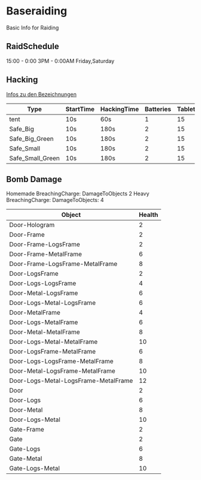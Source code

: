 # Baseraiding

Basic Info for Raiding

## RaidSchedule

15:00 - 0:00
3PM - 0:00AM
Friday,Saturday

## Hacking

[Infos zu den Bezeichnungen](https://github.com/daemonforge/Dayz-HackingMod/wiki#starttime)

| Type              | StartTime  | HackingTime  | Batteries  | TabletDamage  | ChanceOfInterrupt  |
|------------------ |----------- |------------- |----------- |-------------- |------------------- |
| tent              | 10s        | 60s          | 1          | 15            | 0.00005            |
| Safe_Big          | 10s        | 180s         | 2          | 15            | 0.005              |
| Safe_Big_Green    | 10s        | 180s         | 2          | 15            | 0.005              |
| Safe_Small        | 10s        | 180s         | 2          | 15            | 0.005              |
| Safe_Small_Green  | 10s        | 180s         | 2          | 15            | 0.005              |

## Bomb Damage

Homemade BreachingCharge: DamageToObjects 2
Heavy BreachingCharge: DamageToObjects: 4

| Object                                | Health  |
|-------------------------------------- |-------- |
| Door-Hologram                         | 2       |
| Door-Frame                            | 2       |
| Door-Frame-LogsFrame                  | 2       |
| Door-Frame-MetalFrame                 | 6       |
| Door-Frame-LogsFrame-MetalFrame       | 8       |
| Door-LogsFrame                        | 2       |
| Door-Logs-LogsFrame                   | 4       |
| Door-Metal-LogsFrame                  | 6       |
| Door-Logs-Metal-LogsFrame             | 6       |
| Door-MetalFrame                       | 4       |
| Door-Logs-MetalFrame                  | 6       |
| Door-Metal-MetalFrame                 | 8       |
| Door-Logs-Metal-MetalFrame            | 10      |
| Door-LogsFrame-MetalFrame             | 6       |
| Door-Logs-LogsFrame-MetalFrame        | 8       |
| Door-Metal-LogsFrame-MetalFrame       | 10      |
| Door-Logs-Metal-LogsFrame-MetalFrame  | 12      |
| Door                                  | 2       |
| Door-Logs                             | 6       |
| Door-Metal                            | 8       |
| Door-Logs-Metal                       | 10      |
| Gate-Frame                            | 2       |
| Gate                                  | 2       |
| Gate-Logs                             | 6       |
| Gate-Metal                            | 8       |
| Gate-Logs-Metal                       | 10      |
